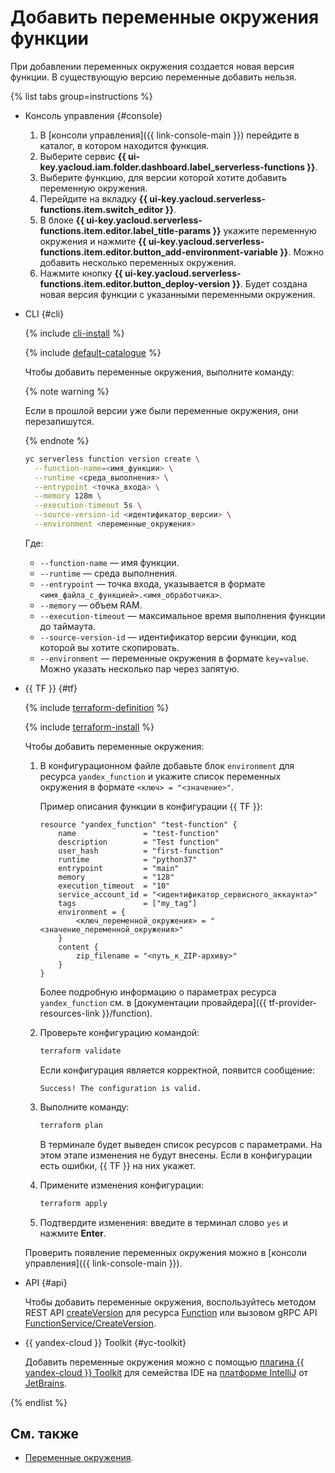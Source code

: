 # Добавить переменные окружения функции

При добавлении переменных окружения создается новая версия функции. В существующую версию переменные добавить нельзя.

{% list tabs group=instructions %}

- Консоль управления {#console}
    
    1. В [консоли управления]({{ link-console-main }}) перейдите в каталог, в котором находится функция.
    1. Выберите сервис **{{ ui-key.yacloud.iam.folder.dashboard.label_serverless-functions }}**.
    1. Выберите функцию, для версии которой хотите добавить переменную окружения.
    1. Перейдите на вкладку **{{ ui-key.yacloud.serverless-functions.item.switch_editor }}**.
    1. В блоке **{{ ui-key.yacloud.serverless-functions.item.editor.label_title-params }}** укажите переменную окружения и нажмите **{{ ui-key.yacloud.serverless-functions.item.editor.button_add-environment-variable }}**. Можно добавить несколько переменных окружения.
    1. Нажмите кнопку **{{ ui-key.yacloud.serverless-functions.item.editor.button_deploy-version }}**. Будет создана новая версия функции с указанными переменными окружения.
    
- CLI {#cli}

    {% include [cli-install](../../../_includes/cli-install.md) %}

    {% include [default-catalogue](../../../_includes/default-catalogue.md) %}

    Чтобы добавить переменные окружения, выполните команду:

    {% note warning %}

    Если в прошлой версии уже были переменные окружения, они перезапишутся.

    {% endnote %}

    ```bash
    yc serverless function version create \
      --function-name=<имя_функции> \
      --runtime <среда_выполнения> \
      --entrypoint <точка_входа> \
      --memory 128m \
      --execution-timeout 5s \
      --source-version-id <идентификатор_версии> \
      --environment <переменные_окружения>
    ```

    Где:

    * `--function-name` — имя функции.
    * `--runtime` — среда выполнения.
    * `--entrypoint` — точка входа, указывается в формате `<имя_файла_с_функцией>.<имя_обработчика>`.
    * `--memory` — объем RAM.
    * `--execution-timeout` — максимальное время выполнения функции до таймаута.
    * `--source-version-id` — идентификатор версии функции, код которой вы хотите скопировать.
    * `--environment` — переменные окружения в формате `key=value`. Можно указать несколько пар через запятую.

- {{ TF }} {#tf}

    {% include [terraform-definition](../../../_tutorials/terraform-definition.md) %}

    {% include [terraform-install](../../../_includes/terraform-install.md) %}

    Чтобы добавить переменные окружения:

    1. В конфигурационном файле добавьте блок `environment` для ресурса `yandex_function` и укажите список переменных окружения в формате `<ключ> = "<значение>"`.

       Пример описания функции в конфигурации {{ TF }}:
      
        ```hcl
        resource "yandex_function" "test-function" {
            name               = "test-function"
            description        = "Test function"
            user_hash          = "first-function"
            runtime            = "python37"
            entrypoint         = "main"
            memory             = "128"
            execution_timeout  = "10"
            service_account_id = "<идентификатор_сервисного_аккаунта>"
            tags               = ["my_tag"]
            environment = {
                <ключ_переменной_окружения> = "<значение_переменной_окружения>"
            }
            content {
                zip_filename = "<путь_к_ZIP-архиву>"
            }
        }
        ```

        Более подробную информацию о параметрах ресурса `yandex_function` см. в [документации провайдера]({{ tf-provider-resources-link }}/function).

    1. Проверьте конфигурацию командой:
        
       ```bash
       terraform validate
       ```

       Если конфигурация является корректной, появится сообщение:
        
       ```text
       Success! The configuration is valid.
       ```

    1. Выполните команду:

       ```bash
       terraform plan
       ```
        
       В терминале будет выведен список ресурсов с параметрами. На этом этапе изменения не будут внесены. Если в конфигурации есть ошибки, {{ TF }} на них укажет.
         
    1. Примените изменения конфигурации:

       ```bash
       terraform apply
       ```

    1. Подтвердите изменения: введите в терминал слово `yes` и нажмите **Enter**.
      
    Проверить появление переменных окружения можно в [консоли управления]({{ link-console-main }}).

- API {#api}

    Чтобы добавить переменные окружения, воспользуйтесь методом REST API [createVersion](../../functions/api-ref/Function/createVersion.md) для ресурса [Function](../../functions/api-ref/Function/index.md) или вызовом gRPC API [FunctionService/CreateVersion](../../functions/api-ref/grpc/function_service.md#CreateVersion).


- {{ yandex-cloud }} Toolkit {#yc-toolkit}

    Добавить переменные окружения можно с помощью [плагина {{ yandex-cloud }} Toolkit](https://github.com/yandex-cloud/ide-plugin-jetbrains) для семейства IDE на [платформе IntelliJ](https://www.jetbrains.com/ru-ru/opensource/idea/) от [JetBrains](https://www.jetbrains.com/).


{% endlist %}


## См. также

* [Переменные окружения](../../concepts/runtime/environment-variables.md#env).